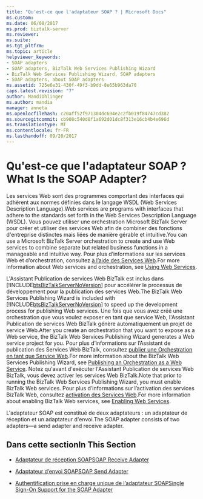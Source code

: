 ```yaml
---
title: "Qu'est-ce que l'adaptateur SOAP ? | Microsoft Docs"
ms.custom: 
ms.date: 06/08/2017
ms.prod: biztalk-server
ms.reviewer: 
ms.suite: 
ms.tgt_pltfrm: 
ms.topic: article
helpviewer_keywords:
- SOAP adapters
- SOAP adapters, BizTalk Web Services Publishing Wizard
- BizTalk Web Services Publishing Wizard, SOAP adapters
- SOAP adapters, about SOAP adapters
ms.assetid: 725e6e31-430f-49f3-b9dd-8e65b963da70
caps.latest.revision: "7"
author: MandiOhlinger
ms.author: mandia
manager: anneta
ms.openlocfilehash: c20aff52f971304dc694e2c2fb019f84747cd382
ms.sourcegitcommit: cb908c540d8f1a692d01dc8f313e16cb4b4e696d
ms.translationtype: MT
ms.contentlocale: fr-FR
ms.lasthandoff: 09/20/2017
---
```

# <a name="what-is-the-soap-adapter"></a><span data-ttu-id="fee61-103">Qu'est-ce que l'adaptateur SOAP ?</span><span class="sxs-lookup"><span data-stu-id="fee61-103">What Is the SOAP Adapter?</span></span>
<span data-ttu-id="fee61-104">Les services Web sont des programmes comportant des interfaces qui adhèrent aux normes définies dans le langage WSDL (Web Services Description Language).</span><span class="sxs-lookup"><span data-stu-id="fee61-104">Web services are programs with interfaces that adhere to the standards set forth in the Web Services Description Language (WSDL).</span></span> <span data-ttu-id="fee61-105">Vous pouvez utiliser une orchestration Microsoft BizTalk Server pour créer et utiliser des services Web afin de combiner des fonctions d'entreprise distinctes mais liées de manière gérable et intuitive.</span><span class="sxs-lookup"><span data-stu-id="fee61-105">You can use a Microsoft BizTalk Server orchestration to create and use Web services to combine separate but related business functions in a manageable and intuitive way.</span></span> <span data-ttu-id="fee61-106">Pour plus d’informations sur les services Web et d’orchestration, consultez [à l’aide des Services Web](../core/using-web-services.md).</span><span class="sxs-lookup"><span data-stu-id="fee61-106">For more information about Web services and orchestration, see [Using Web Services](../core/using-web-services.md).</span></span>  
  
 <span data-ttu-id="fee61-107">L'Assistant Publication de services Web BizTalk est inclus dans [!INCLUDE[btsBizTalkServerNoVersion](../includes/btsbiztalkservernoversion-md.md)] pour accélérer le processus de développement pour la publication des services Web.</span><span class="sxs-lookup"><span data-stu-id="fee61-107">The BizTalk Web Services Publishing Wizard is included with [!INCLUDE[btsBizTalkServerNoVersion](../includes/btsbiztalkservernoversion-md.md)] to speed up the development process for publishing Web services.</span></span> <span data-ttu-id="fee61-108">Une fois que vous avez créé une orchestration que vous voulez exposer en tant que service Web, l'Assistant Publication de services Web BizTalk génère automatiquement un projet de service Web.</span><span class="sxs-lookup"><span data-stu-id="fee61-108">After you create an orchestration that you want to expose as a Web service, the BizTalk Web Services Publishing Wizard generates a Web service project for you.</span></span> <span data-ttu-id="fee61-109">Pour plus d’informations sur l’Assistant de publication des Services Web BizTalk, consultez [publier une Orchestration en tant que Service Web](../core/publishing-an-orchestration-as-a-web-service.md).</span><span class="sxs-lookup"><span data-stu-id="fee61-109">For more information about the BizTalk Web Services Publishing Wizard, see [Publishing an Orchestration as a Web Service](../core/publishing-an-orchestration-as-a-web-service.md).</span></span> <span data-ttu-id="fee61-110">Notez qu'avant d'exécuter l'Assistant Publication de services Web BizTalk, vous devez activer les services Web BizTalk.</span><span class="sxs-lookup"><span data-stu-id="fee61-110">Note that prior to running the BizTalk Web Services Publishing Wizard, you must enable BizTalk Web services.</span></span> <span data-ttu-id="fee61-111">Pour plus d’informations sur l’activation des services BizTalk Web, consultez [activation des Services Web](../core/enabling-web-services.md).</span><span class="sxs-lookup"><span data-stu-id="fee61-111">For more information about enabling BizTalk Web services, see [Enabling Web Services](../core/enabling-web-services.md).</span></span>  
  
 <span data-ttu-id="fee61-112">L'adaptateur SOAP est constitué de deux adaptateurs : un adaptateur de réception et un adaptateur d'envoi.</span><span class="sxs-lookup"><span data-stu-id="fee61-112">The SOAP adapter consists of two adapters—a send adapter and receive adapter.</span></span>  
  
## <a name="in-this-section"></a><span data-ttu-id="fee61-113">Dans cette section</span><span class="sxs-lookup"><span data-stu-id="fee61-113">In This Section</span></span>  
  
-   [<span data-ttu-id="fee61-114">Adaptateur de réception SOAP</span><span class="sxs-lookup"><span data-stu-id="fee61-114">SOAP Receive Adapter</span></span>](../core/soap-receive-adapter.md)  
  
-   [<span data-ttu-id="fee61-115">Adaptateur d’envoi SOAP</span><span class="sxs-lookup"><span data-stu-id="fee61-115">SOAP Send Adapter</span></span>](../core/soap-send-adapter.md)  
  
-   [<span data-ttu-id="fee61-116">Authentification prise en charge unique de l’adaptateur SOAP</span><span class="sxs-lookup"><span data-stu-id="fee61-116">Single Sign-On Support for the SOAP Adapter</span></span>](../core/single-sign-on-support-for-the-soap-adapter.md)